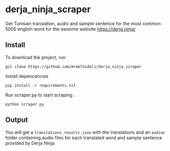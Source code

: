 # derja_ninja_scraper

Get Tunisian translation, audio and sample sentence for the most common 5000 english word for the awsome website https://derja.ninja/

## Install

To download the project, run 

    git clone https://github.com/ArmelVidali/derja_ninja_scraper

Install depencencies 

    pip install -r requirements.txt

Run scraper.py to start scraping :

    python scraper.py

## Output

You will get a `translations_results.json` with the translations and an `audios` folder containing audio files for each translated word and sample sentence provided by Derja Ninja
